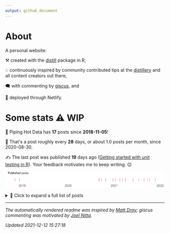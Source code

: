 ```yaml
---
output: github_document
---
```



<!-- README.md is generated from README.Rmd. Please edit that file -->



# About

A personal website:

⚒️ created with the [distill](https://rstudio.github.io/distill/) package in R,

💡 continuously inspired by community contributed tips at the [distillery](https://jhelvy.github.io/distillery/) and all content creators out there,

🗨️ with commenting by [giscus](https://giscus.app/), and

🚀 deployed through Netlify.









# Some stats ⚠️ WIP

🎉 Piping Hot Data has **17** posts since **2018-11-05**!

📅 That's a post roughly every **28** days, or about 1.0 posts per month, since 2020-08-30.


✍️ The last post was published **19** days ago ([Getting started with unit testing in R](https://www.pipinghotdata.com/posts/2021-11-23-getting-started-with-unit-testing-in-r)). Your feedback motivates me to keep writing. 😉

![plot of chunk plot-obj](figure/plot-obj-1.png)



<details><summary>📂 Click to expand a full list of posts</summary>


|Date       |Title                                                                                                                                                                                             |
|:----------|:-------------------------------------------------------------------------------------------------------------------------------------------------------------------------------------------------|
|2021-11-23 |[Getting started with unit testing in R](https://www.pipinghotdata.com/posts/2021-11-23-getting-started-with-unit-testing-in-r)                                                                   |
|2021-10-11 |[Estimating correlations adjusted for group membership](https://www.pipinghotdata.com/posts/2021-10-11-estimating-correlations-adjusted-for-group-membership)                                     |
|2021-09-23 |[Curating for @WeAreRLadies on Twitter](https://www.pipinghotdata.com/posts/2021-09-23-curating-for-wearerladies-on-twitter)                                                                      |
|2021-08-27 |[A tidyverse pivot approach to data preparation in R](https://www.pipinghotdata.com/posts/2021-08-27-a-tidyverse-pivot-approach-to-data-preparation-in-r)                                         |
|2021-07-14 |[Polished summary tables in R with gtsummary](https://www.pipinghotdata.com/posts/2021-07-14-polished-summary-tables-in-r-with-gtsummary)                                                         |
|2021-06-01 |[Custom interactive sunbursts with ggplot in R](https://www.pipinghotdata.com/posts/2021-06-01-custom-interactive-sunbursts-with-ggplot-in-r)                                                     |
|2021-04-01 |[Deploy previews with Netlifly](https://www.pipinghotdata.com/posts/2021-04-01-deploy-previews-with-netlifly)                                                                                     |
|2021-03-08 |[R-Ladies styled code gifs with xaringan and flipbookr](https://www.pipinghotdata.com/posts/2021-03-08-r-ladies-styled-code-gifs-with-xaringan-and-flipbookr)                                     |
|2021-02-15 |[GGanimating a geographic introduction](https://www.pipinghotdata.com/posts/2021-02-15-gganimating-a-geographic-introduction)                                                                     |
|2021-01-11 |[From gmailr to the Google Books API](https://www.pipinghotdata.com/posts/2021-01-11-from-gmailr-to-the-google-books-api)                                                                         |
|2020-12-23 |[Leveraging labelled data in R](https://www.pipinghotdata.com/posts/2020-12-23-leveraging-labelled-data-in-r)                                                                                     |
|2020-10-25 |[Your first R package in 1 hour](https://www.pipinghotdata.com/posts/2020-10-25-your-first-r-package-in-1-hour)                                                                                   |
|2020-09-22 |[Exporting editable ggplot graphics to PowerPoint with officer and purrr](https://www.pipinghotdata.com/posts/2020-09-22-exporting-editable-ggplot-graphics-to-powerpoint-with-officer-and-purrr) |
|2020-09-07 |[Introducing RStudio and R Markdown](https://www.pipinghotdata.com/posts/2020-09-07-introducing-the-rstudio-ide-and-r-markdown)                                                                   |
|2020-08-30 |[A job interview presentation inspired by the R community](https://www.pipinghotdata.com/posts/2020-08-30-a-job-interview-presentation-inspired-by-the-r-community)                               |
|2018-12-11 |[Stringr 4 ways](https://www.pipinghotdata.com/posts/2018-12-11-stringr-4-ways)                                                                                                                   |
|2018-11-05 |[Welcome to Piping Hot Data](https://www.pipinghotdata.com/posts/2018-11-05-welcome-to-piping-hot-data)                                                                                           |
</details>

---

_The automatically rendered readme was inspired by [Matt Dray](https://www.rostrum.blog/2021/04/14/gha-readme/); giscus commenting
was motivated by [Joel Nitta](https://www.joelnitta.com/posts/2021-11-24_using-giscus/)._


_Updated 2021-12-12 15:27:18_
